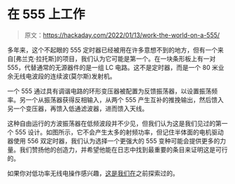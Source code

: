 # 在 555 上工作

> 原文：<https://hackaday.com/2022/01/13/work-the-world-on-a-555/>

多年来，这个不起眼的 555 定时器已经被用在许多意想不到的地方，但有一个来自[弗兰克·拉托斯]的项目，我们认为它可能是第一个。在一块条形板上有一对 555，代替通常的无源器件的是一组 LC 电路。这不是定时器，而是一个 80 米业余无线电波段的连续波(莫尔斯)发射机。

一个 555 通过具有调谐电路的环形变压器被配置为反馈振荡器，以设置振荡频率。另一个从振荡器获得反相输入，从两个 555 产生互补的推挽输出，然后馈入另一个变压器，再馈入低通滤波器，进而馈入天线。

这种自由运行的方波振荡器在低频波段并不少见，但我们认为这是我们见过的第一个 555 设计。如图所示，它不会产生太多的射频功率，但记住半体面的电机驱动器使用 556 双定时器，我们认为选择一个更强大的 555 变种可能会提供更多的力量。我们赞扬他的创造力，并希望他能在日志中找到最重要的条目来证明这是可行的。

如果你对低功率无线电操作感兴趣，[这是我们在](https://hackaday.com/2016/03/08/how-low-can-you-go-the-world-of-qrp-operation/)之前探索过的。